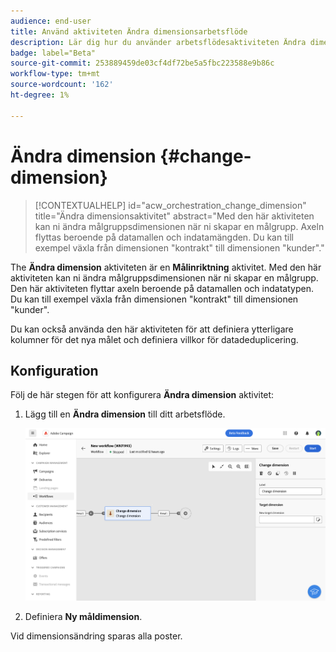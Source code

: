 ```yaml
---
audience: end-user
title: Använd aktiviteten Ändra dimensionsarbetsflöde
description: Lär dig hur du använder arbetsflödesaktiviteten Ändra dimension
badge: label="Beta"
source-git-commit: 253889459de03cf4df72be5a5fbc223588e9b86c
workflow-type: tm+mt
source-wordcount: '162'
ht-degree: 1%

---
```



# Ändra dimension {#change-dimension}

<!--
>[!CONTEXTUALHELP]
>id="acw_orchestration_dimension_complement"
>title="Generate Complement"
>abstract="TBD"
-->

>[!CONTEXTUALHELP]
>id="acw_orchestration_change_dimension"
>title="Ändra dimensionsaktivitet"
>abstract="Med den här aktiviteten kan ni ändra målgruppsdimensionen när ni skapar en målgrupp. Axeln flyttas beroende på datamallen och indatamängden. Du kan till exempel växla från dimensionen &quot;kontrakt&quot; till dimensionen &quot;kunder&quot;."


The **Ändra dimension** aktiviteten är en **Målinriktning** aktivitet. Med den här aktiviteten kan ni ändra målgruppsdimensionen när ni skapar en målgrupp. Den här aktiviteten flyttar axeln beroende på datamallen och indatatypen. Du kan till exempel växla från dimensionen &quot;kontrakt&quot; till dimensionen &quot;kunder&quot;.

Du kan också använda den här aktiviteten för att definiera ytterligare kolumner för det nya målet och definiera villkor för datadeduplicering.

## Konfiguration

Följ de här stegen för att konfigurera **Ändra dimension** aktivitet:

1. Lägg till en **Ändra dimension** till ditt arbetsflöde.

   ![](../assets/workflow-change-dimension.png)

1. Definiera **Ny måldimension**.

Vid dimensionsändring sparas alla poster.